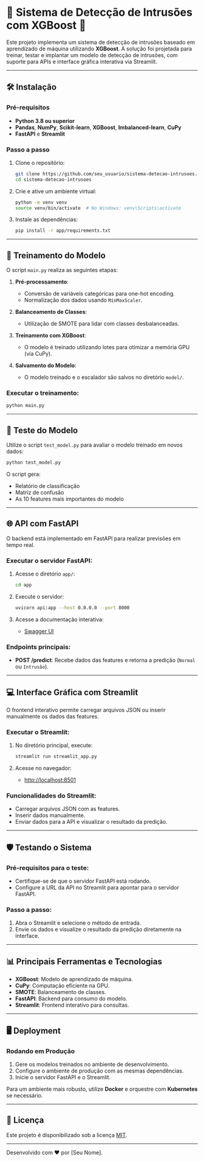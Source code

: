 # 🚨 Sistema de Detecção de Intrusões com XGBoost 🚨

Este projeto implementa um sistema de detecção de intrusões baseado em aprendizado de máquina utilizando **XGBoost**. A solução foi projetada para treinar, testar e implantar um modelo de detecção de intrusões, com suporte para APIs e interface gráfica interativa via Streamlit.

---

## 🛠️ Instalação

### Pré-requisitos

- **Python 3.8 ou superior**
- **Pandas**, **NumPy**, **Scikit-learn**, **XGBoost**, **Imbalanced-learn**, **CuPy**
- **FastAPI** e **Streamlit**

### Passo a passo

1. Clone o repositório:

   ```bash
   git clone https://github.com/seu_usuario/sistema-detecao-intrusoes.git
   cd sistema-detecao-intrusoes
   ```

2. Crie e ative um ambiente virtual:

   ```bash
   python -m venv venv
   source venv/bin/activate  # No Windows: venv\Scripts\activate
   ```

3. Instale as dependências:

   ```bash
   pip install -r app/requirements.txt
   ```

---

## 🧠 Treinamento do Modelo

O script `main.py` realiza as seguintes etapas:

1. **Pré-processamento**:
   - Conversão de variáveis categóricas para one-hot encoding.
   - Normalização dos dados usando `MinMaxScaler`.

2. **Balanceamento de Classes**:
   - Utilização de SMOTE para lidar com classes desbalanceadas.

3. **Treinamento com XGBoost**:
   - O modelo é treinado utilizando lotes para otimizar a memória GPU (via CuPy).

4. **Salvamento do Modelo**:
   - O modelo treinado e o escalador são salvos no diretório `model/`.

### Executar o treinamento:

```bash
python main.py
```

---

## 🔬 Teste do Modelo

Utilize o script `test_model.py` para avaliar o modelo treinado em novos dados:

```bash
python test_model.py
```

O script gera:
- Relatório de classificação
- Matriz de confusão
- As 10 features mais importantes do modelo

---

## 🌐 API com FastAPI

O backend está implementado em FastAPI para realizar previsões em tempo real.

### Executar o servidor FastAPI:

1. Acesse o diretório `app/`:
   ```bash
   cd app
   ```

2. Execute o servidor:
   ```bash
   uvicorn api:app --host 0.0.0.0 --port 8000
   ```

3. Acesse a documentação interativa:
   - [Swagger UI](http://127.0.0.1:8000/docs)

### Endpoints principais:

- **POST /predict**: Recebe dados das features e retorna a predição (`Normal` ou `Intrusão`).

---

## 💻 Interface Gráfica com Streamlit

O frontend interativo permite carregar arquivos JSON ou inserir manualmente os dados das features.

### Executar o Streamlit:

1. No diretório principal, execute:
   ```bash
   streamlit run streamlit_app.py
   ```

2. Acesse no navegador:
   - [http://localhost:8501](http://localhost:8501)

### Funcionalidades do Streamlit:

- Carregar arquivos JSON com as features.
- Inserir dados manualmente.
- Enviar dados para a API e visualizar o resultado da predição.

---

## 🛡️ Testando o Sistema

### Pré-requisitos para o teste:

- Certifique-se de que o servidor FastAPI está rodando.
- Configure a URL da API no Streamlit para apontar para o servidor FastAPI.

### Passo a passo:

1. Abra o Streamlit e selecione o método de entrada.
2. Envie os dados e visualize o resultado da predição diretamente na interface.

---

## 📊 Principais Ferramentas e Tecnologias

- **XGBoost**: Modelo de aprendizado de máquina.
- **CuPy**: Computação eficiente na GPU.
- **SMOTE**: Balanceamento de classes.
- **FastAPI**: Backend para consumo do modelo.
- **Streamlit**: Frontend interativo para consultas.

---

## 🖥️ Deployment

### Rodando em Produção

1. Gere os modelos treinados no ambiente de desenvolvimento.
2. Configure o ambiente de produção com as mesmas dependências.
3. Inicie o servidor FastAPI e o Streamlit.

Para um ambiente mais robusto, utilize **Docker** e orquestre com **Kubernetes** se necessário.

---

## 🧾 Licença

Este projeto é disponibilizado sob a licença [MIT](LICENSE).

---

Desenvolvido com ❤️ por [Seu Nome].
